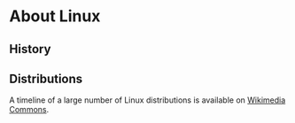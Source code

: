 # About Linux

## History

## Distributions

A timeline of a large number of Linux distributions is available on
[Wikimedia Commons](https://commons.wikimedia.org/wiki/File:Linux_Distribution_Timeline.svg).
